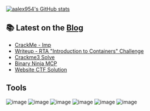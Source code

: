  
[![aalex954's GitHub stats](https://github-readme-stats.vercel.app/api?username=aalex954&theme=transparent)](https://github.com/anuraghazra/github-readme-stats)



## 📚 Latest on the [Blog](https://www.alexfronteddu.com)
<!-- BLOG-POST-LIST:START -->
- [CrackMe - Imp](/posts/CrackMe_Imp_post/)
- [Writeup - RTA &quot;Introduction to Containers&quot; Challenge](/posts/rta-ctf-docker-post/)
- [Crackme3 Solve](/posts/crackme3-solution-post/)
- [Binary Ninja MCP](/posts/binary-ninja-mcp-post/)
- [Website CTF Solution](/posts/website-ctf-solution-post/)
<!-- BLOG-POST-LIST:END -->

## Tools
![image](https://img.shields.io/badge/Wireshark-1679A7?style=for-the-badge&logo=Wireshark&logoColor=white)
![image](https://img.shields.io/badge/burpsuite-FF6633?style=for-the-badge&logo=burpsuite&logoColor=white)
![image](https://img.shields.io/badge/GIT-E44C30?style=for-the-badge&logo=git&logoColor=white)
![image](https://img.shields.io/badge/powershell-5391FE?style=for-the-badge&logo=powershell&logoColor=white)
![image](https://img.shields.io/badge/Zsh-F15A24?style=for-the-badge&logo=Zsh&logoColor=white)
![image](https://img.shields.io/badge/Docker%20Compose-2496ED?style=for-the-badge&logo=docker&logoColor=white)

